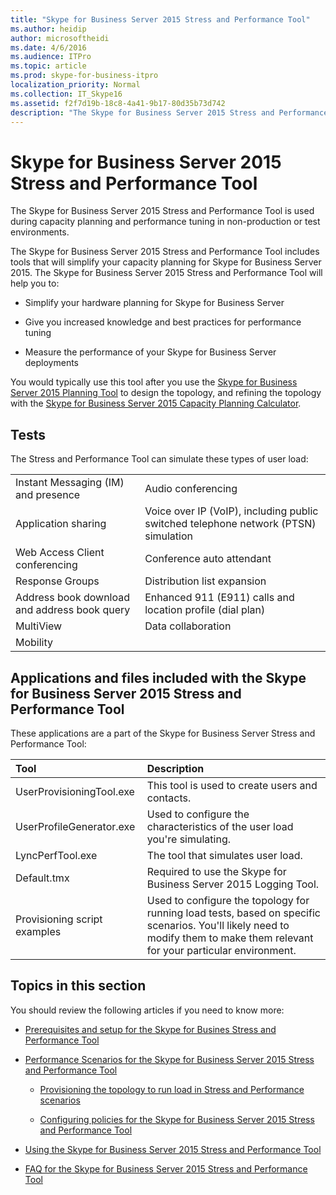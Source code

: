 ```yaml
---
title: "Skype for Business Server 2015 Stress and Performance Tool"
ms.author: heidip
author: microsoftheidi
ms.date: 4/6/2016
ms.audience: ITPro
ms.topic: article
ms.prod: skype-for-business-itpro
localization_priority: Normal
ms.collection: IT_Skype16
ms.assetid: f2f7d19b-18c8-4a41-9b17-80d35b73d742
description: "The Skype for Business Server 2015 Stress and Performance Tool is used during capacity planning and performance tuning in non-production or test environments."
---
```


# Skype for Business Server 2015 Stress and Performance Tool
 
The Skype for Business Server 2015 Stress and Performance Tool is used during capacity planning and performance tuning in non-production or test environments.
  
The Skype for Business Server 2015 Stress and Performance Tool includes tools that will simplify your capacity planning for Skype for Business Server 2015. The Skype for Business Server 2015 Stress and Performance Tool will help you to:
  
- Simplify your hardware planning for Skype for Business Server
    
- Give you increased knowledge and best practices for performance tuning
    
- Measure the performance of your Skype for Business Server deployments
    
You would typically use this tool after you use the [Skype for Business Server 2015 Planning Tool](../../management-tools/planning-tool/planning-tool.md) to design the topology, and refining the topology with the [Skype for Business Server 2015 Capacity Planning Calculator](../../management-tools/capacity-planning-calculator.md). 
  
## Tests

The Stress and Performance Tool can simulate these types of user load:
  
|||
|:-----|:-----|
|Instant Messaging (IM) and presence  <br/> |Audio conferencing  <br/> |
|Application sharing  <br/> |Voice over IP (VoIP), including public switched telephone network (PTSN) simulation  <br/> |
|Web Access Client conferencing  <br/> |Conference auto attendant  <br/> |
|Response Groups  <br/> |Distribution list expansion  <br/> |
|Address book download and address book query  <br/> |Enhanced 911 (E911) calls and location profile (dial plan)  <br/> |
|MultiView  <br/> |Data collaboration  <br/> |
|Mobility  <br/> ||
   
## Applications and files included with the Skype for Business Server 2015 Stress and Performance Tool

These applications are a part of the Skype for Business Server Stress and Performance Tool:
  
|**Tool**|**Description**|
|:-----|:-----|
|UserProvisioningTool.exe  <br/> |This tool is used to create users and contacts.  <br/> |
|UserProfileGenerator.exe  <br/> |Used to configure the characteristics of the user load you're simulating.  <br/> |
|LyncPerfTool.exe  <br/> |The tool that simulates user load.  <br/> |
|Default.tmx  <br/> |Required to use the Skype for Business Server 2015 Logging Tool.  <br/> |
|Provisioning script examples  <br/> |Used to configure the topology for running load tests, based on specific scenarios. You'll likely need to modify them to make them relevant for your particular environment.  <br/> |
   
## Topics in this section

You should review the following articles if you need to know more:
  
- [Prerequisites and setup for the Skype for Busines Stress and Performance Tool](prerequisites-and-setup.md)
    
- [Performance Scenarios for the Skype for Business Server 2015 Stress and Performance Tool](scenarios.md)
    
  - [Provisioning the topology to run load in Stress and Performance scenarios](provisioning-the-topology-to-run-load.md)
    
  - [Configuring policies for the Skype for Business Server 2015 Stress and Performance Tool](configuring-policies.md)
    
- [Using the Skype for Business Server 2015 Stress and Performance Tool](using-the-tool.md)
    
- [FAQ for the Skype for Business Server 2015 Stress and Performance Tool](faq.md)
    

